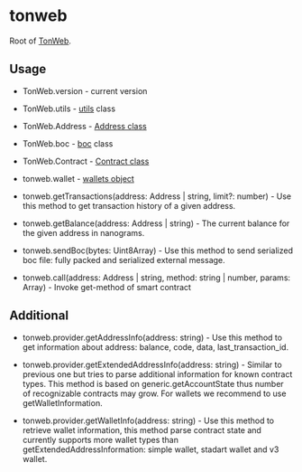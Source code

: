 # tonweb

Root of [TonWeb](https://github.com/toncenter/tonweb).

## Usage

* TonWeb.version - current version

* TonWeb.utils - [utils](https://github.com/toncenter/tonweb/blob/master/src/utils/README.md) class

* TonWeb.Address - [Address class](https://github.com/toncenter/tonweb/blob/master/src/utils/README.md#address-class)

* TonWeb.boc - [boc](https://github.com/toncenter/tonweb/blob/master/src/boc/README.md) class

* TonWeb.Contract - [Contract class](https://github.com/toncenter/tonweb/blob/master/src/contract/README.md)

* tonweb.wallet - [wallets object](https://github.com/toncenter/tonweb/blob/master/src/contract/wallet/README.md)

* tonweb.getTransactions(address: Address | string, limit?: number) - Use this method to get transaction history of a given address.

* tonweb.getBalance(address: Address | string) - The current balance for the given address in nanograms.

* tonweb.sendBoc(bytes: Uint8Array) - Use this method to send serialized boc file: fully packed and serialized external message.

* tonweb.call(address: Address | string, method: string | number, params: Array) - Invoke get-method of smart contract

## Additional

* tonweb.provider.getAddressInfo(address: string) - Use this method to get information about address: balance, code, data, last_transaction_id.

* tonweb.provider.getExtendedAddressInfo(address: string) - Similar to previous one but tries to parse additional information for known contract types. This method is based on generic.getAccountState thus number of recognizable contracts may grow. For wallets we recommend to use getWalletInformation.

* tonweb.provider.getWalletInfo(address: string) - Use this method to retrieve wallet information, this method parse contract state and currently supports more wallet types than getExtendedAddressInformation: simple wallet, stadart wallet and v3 wallet.
